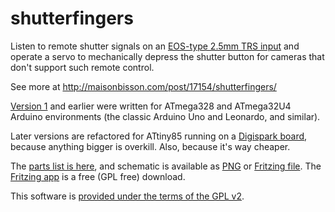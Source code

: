 shutterfingers
==============

Listen to remote shutter signals on an [EOS-type 2.5mm TRS input](http://www.doc-diy.net/photo/eos_wired_remote/) and operate a servo to mechanically depress the shutter button for cameras that don't support such remote control.

See more at http://maisonbisson.com/post/17154/shutterfingers/

[Version 1](https://github.com/misterbisson/shutterfingers/releases/tag/1.0) and earlier were written for ATmega328 and ATmega32U4 Arduino environments (the classic Arduino Uno and Leonardo, and similar).

Later versions are refactored for ATtiny85 running on a [Digispark board](http://digistump.com/products/1), because anything bigger is overkill. Also, because it's way cheaper.

The [parts list is here](https://github.com/misterbisson/shutterfingers/blob/master/hardware/v2/README.md), and schematic is available as [PNG](https://github.com/misterbisson/shutterfingers/blob/master/hardware/v2/shutterfingers.png) or [Fritzing file](https://github.com/misterbisson/shutterfingers/blob/master/hardware/v2/shutterfingers.fzz). The [Fritzing app](http://fritzing.org/download/) is a free (GPL free) download.

This software is [provided under the terms of the GPL v2](https://github.com/misterbisson/shutterfingers/blob/master/LICENSE.txt).
